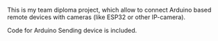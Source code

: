 This is my team diploma project, which allow to connect Arduino based remote devices with cameras (like ESP32 or other IP-camera).

Code for Arduino Sending device is included.
